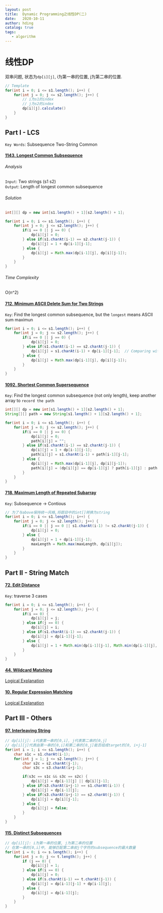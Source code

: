 ```yaml
---
layout: post
title:  Dynamic Programming之线性DP(二)
date:   2020-10-11
author: hding
catalog: true
tags:
   - algorithm
---
```

# 线性DP
双串问题, 状态为`dp[i][j]`, i为第一串的位置, j为第二串的位置.
```java
// Template
for(int i = 0; i <= s1.length(); i++) {
    for(int j = 0; j <= s2.length(); j++) {
        // i为s1的index
        // j为s2的index
        dp[i][j].calculate()
    }
}
```


## Part I - LCS
`Key Words`: Subsequence Two-String Common

#### [1143. Longest Common Subsequence](https://leetcode.com/problems/longest-common-subsequence/)
###### Analysis
`Input`: Two strings (s1 s2)  
`Output`: Length of longest common subsequence

###### Solution
```java
int[][] dp = new int[s1.length() + 1][s2.length() + 1];

for(int i = 0; i <= s1.length(); i++) {
    for(int j = 0; j <= s2.length(); j++) {
        if(i == 0 || j == 0) {
            dp[i][j] = 0;
        } else if(s1.charAt(i-1) == s2.charAt(j-1)) {
            dp[i][j] = 1 + dp[i-1][j-1];
        } else {
            dp[i][j] = Math.max(dp[i-1][j], dp[i][j-1]);
        }
    }
}
```
###### Time Complexity
O(n^2)



#### [712. Minimum ASCII Delete Sum for Two Strings](https://leetcode.com/problems/minimum-ascii-delete-sum-for-two-strings/)
`Key`: Find the longest common subsequence, but the `longest` means ASCII sum maximun
```java
for(int i = 0; i <= s1.length(); i++) {
    for(int j = 0; j <= s2.length(); j++) {
        if(i == 0 || j == 0) {
            dp[i][j] = 0;
        } else if(s1.charAt(i-1) == s2.charAt(j-1)) {
            dp[i][j] = s1.charAt(i-1) + dp[i-1][j-1];  // Comparing with #1143
        } else {
            dp[i][j] = Math.max(dp[i-1][j], dp[i][j-1]);
        }
    }
}
```



#### [1092. Shortest Common Supersequence](https://leetcode.com/problems/shortest-common-supersequence/)
`Key`: Find the longest common subsequence (not only length), keep another array to `record the path`
```java
int[][] dp = new int[s1.length() + 1][s2.length() + 1];
String[][] path = new String[s1.length() + 1][s2.length() + 1];

for(int i = 0; i <= s1.length(); i++) {
    for(int j = 0; j <= s2.length(); j++) {
        if(i == 0 || j == 0) {
            dp[i][j] = 0;
            path[i][j] = "";
        } else if(s1.charAt(i-1) == s2.charAt(j-1)) {
            dp[i][j] = 1 + dp[i-1][j-1];
            path[i][j] = s1.charAt(i-1) + path[i-1][j-1];
        } else {
            dp[i][j] = Math.max(dp[i-1][j], dp[i][j-1]);
            path[i][j] = (dp[i][j] == dp[i-1][j] ? path[i-1][j] : path[i][j-1]);
        }
    }
}
```



#### [718. Maximum Length of Repeated Subarray](https://leetcode.com/problems/maximum-length-of-repeated-subarray/)
`Key`: Subsequence -> Contious
```java
// 为了与above保持统一风格,将题目中的int[]转换为string
for(int i = 0; i <= s1.length(); i++) {
    for(int j = 0; j <= s2.length(); j++) {
        if(i == 0 || j == 0 || s1.charAt(i-1) != s2.charAt(j-1)) {
            dp[i][j] = 0;
        } else {
            dp[i][j] = 1 + dp[i-1][j-1];
            maxLength = Math.max(maxLength, dp[i][j]);
        }
    }
}
```



## Part II - String Match
#### [72. Edit Distance](https://leetcode.com/problems/edit-distance/)
`Key`: traverse 3 cases
```java
for(int i = 0; i <= s1.length(); i++) {
    for(int j = 0; j <= s2.length(); j++) {
        if(i == 0) {
            dp[i][j] = j;
        } else if(j == 0) {
            dp[i][j] = i;
        } else if(s1.charAt(i-1) == s2.charAt(j-1)) {
            dp[i][j] = dp[i-1][j-1];
        } else {
            dp[i][j] = 1 + Math.min(dp[i-1][j-1], Math.min(dp[i-1][j], dp[i][j-1]));
        }
    }
}
```

#### [44. Wildcard Matching](https://leetcode.com/problems/wildcard-matching/)
[Logical Explanation](https://leetcode.com/problems/wildcard-matching/discuss/370736/Detailed-Intuition-From-Brute-force-to-Bottom-up-DP)

#### [10. Regular Expression Matching](https://leetcode.com/problems/regular-expression-matching/)
[Logical Explanation](https://leetcode.com/problems/regular-expression-matching/discuss/5651/Easy-DP-Java-Solution-with-detailed-Explanation)


## Part III - Others
#### [97. Interleaving String](https://leetcode.com/problems/interleaving-string/)
```java
// dp[i][j]: i代表第一串的[0,i], j代表第二串的[0,j]
// dp[i][j]代表由第一串的[0,i]和第二串的[0,j]能否组成target的[0, i+j-1]
for(int i = 1; i <= s1.length(); i++) {
    char s1c = s1.charAt(i-1);
    for(int j = 1; j <= s2.length(); j++) {
        char s2c = s2.charAt(j-1);
        char s3c = s3.charAt(i+j-1);

        if(s3c == s1c && s3c == s2c) {
            dp[i][j] = dp[i-1][j] || dp[i][j-1];
        } else if(s3.charAt(i+j-1) == s1.charAt(i-1)) {
            dp[i][j] = dp[i-1][j];
        } else if(s3.charAt(i+j-1) == s2.charAt(j-1)) {
            dp[i][j] = dp[i][j-1];
        } else {
            dp[i][j] = false;
        }
    }
}
```
#### [115. Distinct Subsequences](https://leetcode.com/problems/distinct-subsequences/)
```java
// dp[i][j]: i为第一串的位置, j为第二串的位置
// 在第一串的[0,i]中, 能够匹配第二串前j个字符的subsequence的最大数量
for(int i = 0; i <= s.length(); i++) {
    for(int j = 0; j <= t.length(); j++) {
        if (j == 0) {
            dp[i][j] = 1;
        } else if(i == 0) {
            dp[i][j] = 0;
        } else if(s.charAt(i-1) == t.charAt(j-1)) {
            dp[i][j] = dp[i-1][j-1] + dp[i-1][j];
        } else {
            dp[i][j] = dp[i-1][j];
        }
    }
}
```